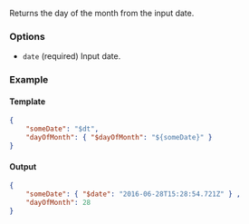 Returns the day of the month from the input date.

### Options

- `date` (required) Input date.

### Example

#### Template
```json
{
    "someDate": "$dt",
    "dayOfMonth": { "$dayOfMonth": "${someDate}" }
}
```
#### Output
```json
{
    "someDate": { "$date": "2016-06-28T15:28:54.721Z" } ,
    "dayOfMonth": 28
}
```